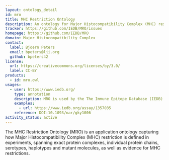 ```yaml
---
layout: ontology_detail
id: mro
title: MHC Restriction Ontology
description: An ontology for Major Histocompatibility Complex (MHC) restriction in experiments
tracker: https://github.com/IEDB/MRO/issues
homepage: https://github.com/IEDB/MRO
domain: Major Histocompatibility Complex
contact:
  label: Bjoern Peters
  email: bpeters@lji.org
  github: bpeters42
license:
  url: https://creativecommons.org/licenses/by/3.0/
  label: CC-BY
products:
  - id: mro.owl
usages:
  - user: https://www.iedb.org/
    type: annotation
    description: MRO is used by the The Immune Epitope Database (IEDB) annotations
    examples:
      - url: https://www.iedb.org/assay/1357035
    reference: DOI:10.1093/nar/gky1006
activity_status: active
---
```


The MHC Restriction Ontology (MRO) is an application ontology capturing how Major Histocompatibility Complex (MHC) restriction is defined in experiments, spanning exact protein complexes, individual protein chains, serotypes, haplotypes and mutant molecules, as well as evidence for MHC restrictions.
